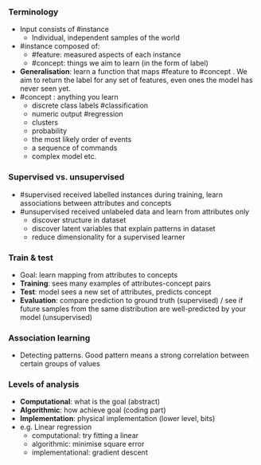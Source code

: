 ### Terminology

- Input consists of #instance 
	- Individual, independent samples of the world
- #instance composed of:
	- #feature: measured aspects of each instance
	- #concept: things we aim to learn (in the form of label)
- **Generalisation**: learn a function that maps #feature to #concept . We aim to return the label for any set of features, even ones the model has never seen yet.
- #concept : anything you learn
	- discrete class labels #classification
	- numeric output #regression
	- clusters
	- probability
	- the most likely order of events
	- a sequence of commands
	- complex model etc.

### Supervised vs. unsupervised

- #supervised received labelled instances during training, learn associations between attributes and concepts
- #unsupervised received unlabeled data and learn from attributes only
	- discover structure in dataset
	- discover latent variables that explain patterns in dataset
	- reduce dimensionality for a supervised learner

### Train & test

- Goal: learn mapping from attributes to concepts
- **Training**: sees many examples of attributes-concept pairs
- **Test**: model sees a new set of attributes, predicts concept
- **Evaluation**: compare prediction to ground truth (supervised) / see if future samples from the same distribution are well-predicted by your model (unsupervised)

### Association learning

- Detecting patterns. Good pattern means a strong correlation between certain groups of values

### Levels of analysis

- **Computational**: what is the goal (abstract)
- **Algorithmic**: how achieve goal (coding part)
- **Implementation**: physical implementation (lower level, bits)
- e.g. Linear regression
	- computational: try fitting a linear
	- algorithmic: minimise square error
	- implementational: gradient descent